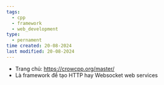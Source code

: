 ```yaml
---
tags:
  - cpp
  - framework
  - web_development
type:
  - pernament
time created: 20-08-2024
last modified: 20-08-2024
---
```

- Trang chủ: https://crowcpp.org/master/
- Là framework để tạo HTTP hay Websocket web services
